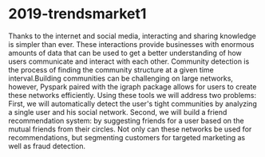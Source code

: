 # 2019-trendsmarket1

Thanks to the internet and social media, interacting and sharing knowledge is simpler than ever. These interactions provide businesses  with enormous amounts of data that can be used to get a better understanding of how users communicate and interact with each other. Community detection is the process of finding the community structure at a given time interval.Building communities can be challenging on large networks, however, Pyspark paired with the igraph package allows for users to create these networks efficiently. Using these tools we will address two problems: First, we will automatically detect the user's tight communities by analyzing a single user and his social network. Second, we will build a friend recommendation system: by suggesting friends for a user based on the mutual friends from their circles. Not only can these networks be used for recommendations, but segmenting customers for targeted marketing as well as fraud detection.
